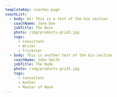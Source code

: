 ```yaml
---
templateKey: coaches-page
coachList:
  - body: Hi! This is a test of the bio section
    coachName: Jane Doe
    jobTitle: The Boss
    photo: /img/products-grid2.jpg
    tags:
      - Consultant
      - Writer
      - Trickster
  - body: This is another test of the bio section
    coachName: John Smith
    jobTitle: The Dude
    photo: /img/products-grid1.jpg
    tags:
      - Consultant
      - Author
      - Master of None
---
```


